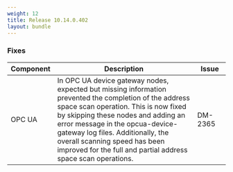 ```yaml
---
weight: 12
title: Release 10.14.0.402
layout: bundle
---
```


<!--10.14.0.394 - 10.14.0.402-->


### Fixes

<div><table ><colgroup>
<col style="width: 15%;"><col style="width: 70%;"><col style="width: 15%;"></colgroup>
<thead><tr>
<th>
Component</th>
<th>
Description</th>
<th>
Issue</th>
</tr>
</thead><tbody>

<tr>
<td>OPC UA</td>
<td>In OPC UA device gateway nodes, expected but missing information prevented the completion of the address space scan operation. This is now fixed by skipping these nodes and adding an error message in the opcua-device-gateway log files.
Additionally, the overall scanning speed has been improved for the full and partial address space scan operations.</td>
<td>DM-2365</td>
</tr>

</tbody></table></div>
